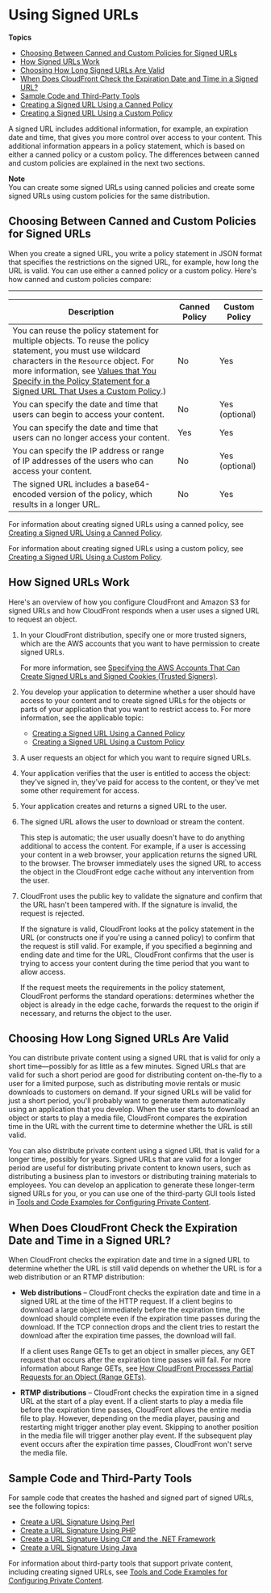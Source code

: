 # Using Signed URLs<a name="private-content-signed-urls"></a>

**Topics**
+ [Choosing Between Canned and Custom Policies for Signed URLs](#private-content-choosing-canned-custom-policy)
+ [How Signed URLs Work](#private-content-how-signed-urls-work)
+ [Choosing How Long Signed URLs Are Valid](#private-content-overview-choosing-duration)
+ [When Does CloudFront Check the Expiration Date and Time in a Signed URL?](#private-content-check-expiration)
+ [Sample Code and Third\-Party Tools](#private-content-overview-sample-code)
+ [Creating a Signed URL Using a Canned Policy](private-content-creating-signed-url-canned-policy.md)
+ [Creating a Signed URL Using a Custom Policy](private-content-creating-signed-url-custom-policy.md)

A signed URL includes additional information, for example, an expiration date and time, that gives you more control over access to your content\. This additional information appears in a policy statement, which is based on either a canned policy or a custom policy\. The differences between canned and custom policies are explained in the next two sections\.

**Note**  
You can create some signed URLs using canned policies and create some signed URLs using custom policies for the same distribution\.

## Choosing Between Canned and Custom Policies for Signed URLs<a name="private-content-choosing-canned-custom-policy"></a>

When you create a signed URL, you write a policy statement in JSON format that specifies the restrictions on the signed URL, for example, how long the URL is valid\. You can use either a canned policy or a custom policy\. Here's how canned and custom policies compare:


****  

| Description | Canned Policy | Custom Policy | 
| --- | --- | --- | 
| You can reuse the policy statement for multiple objects\. To reuse the policy statement, you must use wildcard characters in the `Resource` object\. For more information, see [Values that You Specify in the Policy Statement for a Signed URL That Uses a Custom Policy](private-content-creating-signed-url-custom-policy.md#private-content-custom-policy-statement-values)\.\)  | No | Yes | 
| You can specify the date and time that users can begin to access your content\. | No | Yes \(optional\) | 
| You can specify the date and time that users can no longer access your content\. | Yes | Yes | 
| You can specify the IP address or range of IP addresses of the users who can access your content\. | No | Yes \(optional\) | 
| The signed URL includes a base64\-encoded version of the policy, which results in a longer URL\. | No | Yes | 

For information about creating signed URLs using a canned policy, see [Creating a Signed URL Using a Canned Policy](private-content-creating-signed-url-canned-policy.md)\.

For information about creating signed URLs using a custom policy, see [Creating a Signed URL Using a Custom Policy](private-content-creating-signed-url-custom-policy.md)\.

## How Signed URLs Work<a name="private-content-how-signed-urls-work"></a>

Here's an overview of how you configure CloudFront and Amazon S3 for signed URLs and how CloudFront responds when a user uses a signed URL to request an object\. 

1. In your CloudFront distribution, specify one or more trusted signers, which are the AWS accounts that you want to have permission to create signed URLs\.

   For more information, see [Specifying the AWS Accounts That Can Create Signed URLs and Signed Cookies \(Trusted Signers\)](private-content-trusted-signers.md)\.

1. You develop your application to determine whether a user should have access to your content and to create signed URLs for the objects or parts of your application that you want to restrict access to\. For more information, see the applicable topic:
   + [Creating a Signed URL Using a Canned Policy](private-content-creating-signed-url-canned-policy.md)
   + [Creating a Signed URL Using a Custom Policy](private-content-creating-signed-url-custom-policy.md)

1. A user requests an object for which you want to require signed URLs\.

1. Your application verifies that the user is entitled to access the object: they've signed in, they've paid for access to the content, or they've met some other requirement for access\.

1. Your application creates and returns a signed URL to the user\.

1. The signed URL allows the user to download or stream the content\.

   This step is automatic; the user usually doesn't have to do anything additional to access the content\. For example, if a user is accessing your content in a web browser, your application returns the signed URL to the browser\. The browser immediately uses the signed URL to access the object in the CloudFront edge cache without any intervention from the user\.

1. CloudFront uses the public key to validate the signature and confirm that the URL hasn't been tampered with\. If the signature is invalid, the request is rejected\. 

   If the signature is valid, CloudFront looks at the policy statement in the URL \(or constructs one if you're using a canned policy\) to confirm that the request is still valid\. For example, if you specified a beginning and ending date and time for the URL, CloudFront confirms that the user is trying to access your content during the time period that you want to allow access\. 

   If the request meets the requirements in the policy statement, CloudFront performs the standard operations: determines whether the object is already in the edge cache, forwards the request to the origin if necessary, and returns the object to the user\.

## Choosing How Long Signed URLs Are Valid<a name="private-content-overview-choosing-duration"></a>

You can distribute private content using a signed URL that is valid for only a short time—possibly for as little as a few minutes\. Signed URLs that are valid for such a short period are good for distributing content on\-the\-fly to a user for a limited purpose, such as distributing movie rentals or music downloads to customers on demand\. If your signed URLs will be valid for just a short period, you'll probably want to generate them automatically using an application that you develop\. When the user starts to download an object or starts to play a media file, CloudFront compares the expiration time in the URL with the current time to determine whether the URL is still valid\.

You can also distribute private content using a signed URL that is valid for a longer time, possibly for years\. Signed URLs that are valid for a longer period are useful for distributing private content to known users, such as distributing a business plan to investors or distributing training materials to employees\. You can develop an application to generate these longer\-term signed URLs for you, or you can use one of the third\-party GUI tools listed in [Tools and Code Examples for Configuring Private Content](Resources.md#resources-distributing-private-content)\.

## When Does CloudFront Check the Expiration Date and Time in a Signed URL?<a name="private-content-check-expiration"></a>

When CloudFront checks the expiration date and time in a signed URL to determine whether the URL is still valid depends on whether the URL is for a web distribution or an RTMP distribution:
+ **Web distributions** – CloudFront checks the expiration date and time in a signed URL at the time of the HTTP request\. If a client begins to download a large object immediately before the expiration time, the download should complete even if the expiration time passes during the download\. If the TCP connection drops and the client tries to restart the download after the expiration time passes, the download will fail\.

  If a client uses Range GETs to get an object in smaller pieces, any GET request that occurs after the expiration time passes will fail\. For more information about Range GETs, see [How CloudFront Processes Partial Requests for an Object \(Range GETs\)](RangeGETs.md)\.
+ **RTMP distributions** – CloudFront checks the expiration time in a signed URL at the start of a play event\. If a client starts to play a media file before the expiration time passes, CloudFront allows the entire media file to play\. However, depending on the media player, pausing and restarting might trigger another play event\. Skipping to another position in the media file will trigger another play event\. If the subsequent play event occurs after the expiration time passes, CloudFront won't serve the media file\.

## Sample Code and Third\-Party Tools<a name="private-content-overview-sample-code"></a>

For sample code that creates the hashed and signed part of signed URLs, see the following topics:
+ [Create a URL Signature Using Perl](CreateURLPerl.md)
+ [Create a URL Signature Using PHP](CreateURL_PHP.md)
+ [Create a URL Signature Using C\# and the \.NET Framework](CreateSignatureInCSharp.md)
+ [Create a URL Signature Using Java](CFPrivateDistJavaDevelopment.md)

For information about third\-party tools that support private content, including creating signed URLs, see [Tools and Code Examples for Configuring Private Content](Resources.md#resources-distributing-private-content)\.